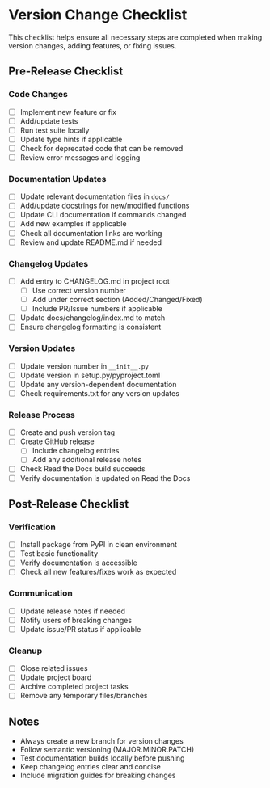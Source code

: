 # Version Change Checklist

This checklist helps ensure all necessary steps are completed when making version changes, adding features, or fixing issues.

## Pre-Release Checklist

### Code Changes
- [ ] Implement new feature or fix
- [ ] Add/update tests
- [ ] Run test suite locally
- [ ] Update type hints if applicable
- [ ] Check for deprecated code that can be removed
- [ ] Review error messages and logging

### Documentation Updates
- [ ] Update relevant documentation files in `docs/`
- [ ] Add/update docstrings for new/modified functions
- [ ] Update CLI documentation if commands changed
- [ ] Add new examples if applicable
- [ ] Check all documentation links are working
- [ ] Review and update README.md if needed

### Changelog Updates
- [ ] Add entry to CHANGELOG.md in project root
  - [ ] Use correct version number
  - [ ] Add under correct section (Added/Changed/Fixed)
  - [ ] Include PR/Issue numbers if applicable
- [ ] Update docs/changelog/index.md to match
- [ ] Ensure changelog formatting is consistent

### Version Updates
- [ ] Update version number in `__init__.py`
- [ ] Update version in setup.py/pyproject.toml
- [ ] Update any version-dependent documentation
- [ ] Check requirements.txt for any version updates

### Release Process
- [ ] Create and push version tag
- [ ] Create GitHub release
  - [ ] Include changelog entries
  - [ ] Add any additional release notes
- [ ] Check Read the Docs build succeeds
- [ ] Verify documentation is updated on Read the Docs

## Post-Release Checklist

### Verification
- [ ] Install package from PyPI in clean environment
- [ ] Test basic functionality
- [ ] Verify documentation is accessible
- [ ] Check all new features/fixes work as expected

### Communication
- [ ] Update release notes if needed
- [ ] Notify users of breaking changes
- [ ] Update issue/PR status if applicable

### Cleanup
- [ ] Close related issues
- [ ] Update project board
- [ ] Archive completed project tasks
- [ ] Remove any temporary files/branches

## Notes

- Always create a new branch for version changes
- Follow semantic versioning (MAJOR.MINOR.PATCH)
- Test documentation builds locally before pushing
- Keep changelog entries clear and concise
- Include migration guides for breaking changes 